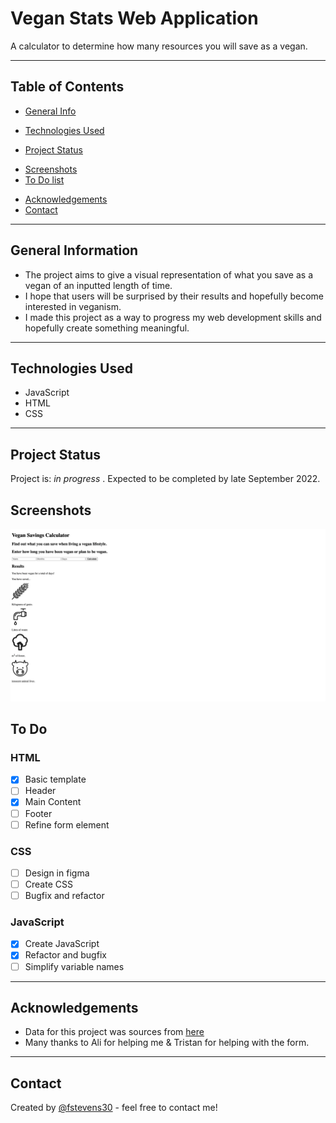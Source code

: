 # Vegan Stats Web Application
A calculator to determine how many resources you will save as a vegan.
<!-- Live demo [_here_](https://www.example.com).  If you have the project hosted somewhere, include the link here. -->

----------------------------------------------------

## Table of Contents
* [General Info](#general-information)
- [Technologies Used](#technologies-used)
* [Project Status](#project-status)
- [Screenshots](#screenshots)
- [To Do list](#to-do)
* [Acknowledgements](#acknowledgements)
* [Contact](#contact)

------------------------------------------------

## General Information
- The project aims to give a visual representation of what you save as a vegan of an inputted length of time.
- I hope that users will be surprised by their results and hopefully become interested in veganism.
- I made this project as a way to progress my web development skills and hopefully create something meaningful.
<!-- You don't have to answer all the questions - just the ones relevant to your project. -->

---------------------------------------------------------------


## Technologies Used
- JavaScript
- HTML
- CSS

----------------------------------------------------


## Project Status
Project is: _in progress_ . Expected to be completed by late September 2022.

## Screenshots
![Basic HTML](src/assets/ss1-html.png)

## To Do

### HTML 
 - [x] Basic template
 - [ ] Header
 - [x] Main Content
 - [ ] Footer
 - [ ] Refine form element

### CSS
 - [ ] Design in figma
 - [ ] Create CSS
 - [ ] Bugfix and refactor
 
### JavaScript
 - [x] Create JavaScript
 - [x] Refactor and bugfix
 - [ ] Simplify variable names
 
 ----------------------------------------------------------

## Acknowledgements
- Data for this project was sources from [here]()
- Many thanks to Ali for helping me & Tristan for helping with the form.

-----------------------------------------------------------

## Contact
Created by [@fstevens30](https://github.com/fstevens30) - feel free to contact me!


<!-- Optional -->
<!-- ## License -->
<!-- This project is open source and available under the [... License](). -->

<!-- You don't have to include all sections - just the one's relevant to your project -->
